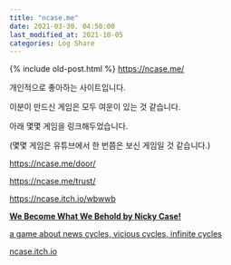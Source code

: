 ```yaml
---
title: "ncase.me"
date: 2021-03-30. 04:50:00
last_modified_at: 2021-10-05
categories: Log Share
---
```

{% include old-post.html %}
https://ncase.me/

개인적으로 좋아하는 사이트입니다.

이분이 만드신 게임은 모두 여운이 있는 것 같습니다.

아래 몇몇 게임을 링크해두었습니다.

(몇몇 게임은 유튜브에서 한 번쯤은 보신 게임일 것 같습니다.)

https://ncase.me/door/

https://ncase.me/trust/

https://ncase.itch.io/wbwwb



<div class="se-module se-module-oglink">
    <a href="https://ncase.itch.io/wbwwb" class="se-oglink-thumbnail" target="_blank">
        <img src="https://dthumb-phinf.pstatic.net/?src=%22https%3A%2F%2Fimg.itch.zone%2FaW1hZ2UvOTIxMTUvNDU0MDMxLnBuZw%3D%3D%2Foriginal%2FqEmwk6.png%22&amp;type=ff500_300" class="se-oglink-thumbnail-resource egjs-visible" alt="">
    </a>
    <a href="https://ncase.itch.io/wbwwb" class="se-oglink-info" target="_blank">
        <div class="se-oglink-info-container">
            <strong class="se-oglink-title">We Become What We Behold by Nicky Case!</strong>
            <p class="se-oglink-summary">a game about news cycles, vicious cycles, infinite cycles</p>
            <p class="se-oglink-url">ncase.itch.io</p>
        </div>
    </a>
</div>